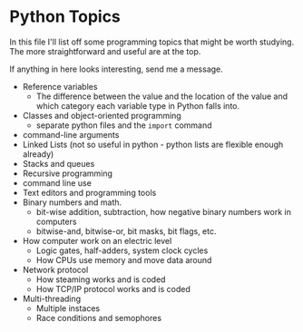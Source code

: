 # Python Topics

In this file I'll list off some programming topics that might be worth studying.
The more straightforward and useful are at the top.

If anything in here looks interesting, send me a message.

* Reference variables
  * The difference between the value and the location of the value and which category each variable type in Python falls into.
* Classes and object-oriented programming
  * separate python files and the `import` command
* command-line arguments
* Linked Lists (not so useful in python - python lists are flexible enough already)
* Stacks and queues
* Recursive programming
* command line use
* Text editors and programming tools
* Binary numbers and math. 
  * bit-wise addition, subtraction, how negative binary numbers work in computers
  * bitwise-and, bitwise-or, bit masks, bit flags, etc.
* How computer work on an electric level
  * Logic gates, half-adders, system clock cycles
  * How CPUs use memory and move data around
* Network protocol
  * How steaming works and is coded
  * How TCP/IP protocol works and is coded
* Multi-threading
  * Multiple instaces
  * Race conditions and semophores
 
